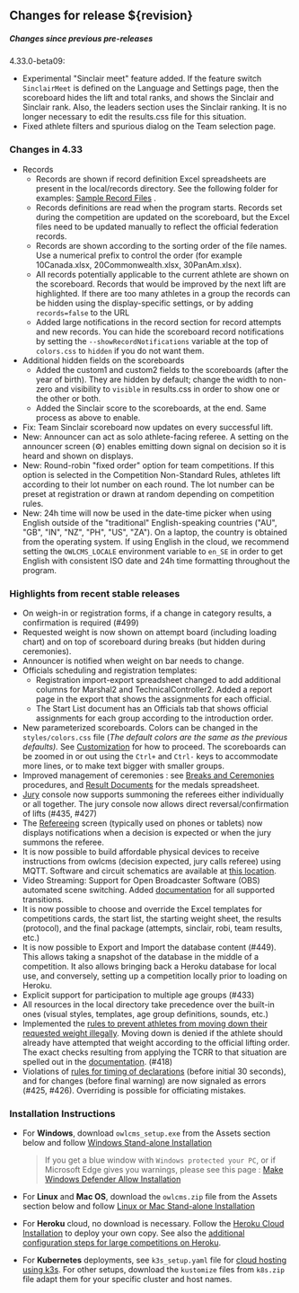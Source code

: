 ## **Changes for release ${revision}**

##### Changes since previous pre-releases

4.33.0-beta09:

- Experimental "Sinclair meet" feature added.  If the feature switch `SinclairMeet` is defined on the Language and Settings page, then the scoreboard hides the lift and total ranks, and shows the Sinclair and Sinclair rank.  Also, the leaders section uses the Sinclair ranking.  It is no longer necessary to edit the results.css file for this situation.
- Fixed athlete filters and spurious dialog on the Team selection page.

### Changes in 4.33

- Records
  - Records are shown if record definition Excel spreadsheets are present in the local/records directory.  See the following folder for examples: [Sample Record Files](https://www.dropbox.com/sh/sbr804kqfwkgs6g/AAAEcT2sih9MmnrpYzkh6Erma?dl=0) . 
  - Records definitions are read when the program starts.  Records set during the competition are updated on the scoreboard, but the Excel files need to be updated manually to reflect the official federation records.
  - Records are shown according to the sorting order of the file names. Use a numerical prefix to control the order (for example 10Canada.xlsx, 20Commonwealth.xlsx, 30PanAm.xlsx).
  - All records potentially applicable to the current athlete are shown on the scoreboard.  Records that would be improved by the next lift are highlighted.  If there are too many athletes in a group the records can be hidden using the display-specific settings, or by adding `records=false` to the URL
  - Added large notifications in the record section for record attempts and new records.  You can hide the scoreboard record notifications by setting the `--showRecordNotifications` variable at the top of `colors.css` to `hidden` if you do not want them.
- Additional hidden fields on the scoreboards
  - Added the custom1 and custom2 fields to the scoreboards (after the year of birth).  They are hidden by default; change the width to non-zero and visibility to `visible` in results.css in order to show one or the other or both.
  - Added the Sinclair score to the scoreboards, at the end. Same process as above to enable.
- Fix: Team Sinclair scoreboard now updates on every successful lift.
- New: Announcer can act as solo athlete-facing referee. A setting on the announcer screen (⚙) enables emitting down signal on decision so it is heard and shown on displays.
- New: Round-robin "fixed order" option for team competitions.  If this option is selected in the Competition Non-Standard Rules, athletes lift according to their lot number on each round. The lot number can be preset at registration or drawn at random depending on competition rules.
- New: 24h time will now be used in the date-time picker when using English outside of the "traditional" English-speaking countries ("AU", "GB", "IN", "NZ", "PH", "US", "ZA").  On a laptop, the country is obtained from the operating system.  If using English in the cloud, we recommend setting the `OWLCMS_LOCALE` environment variable to `en_SE` in order to get English with consistent ISO date and 24h time formatting throughout the program.

### Highlights from recent stable releases

- On weigh-in or registration forms, if a change in category results, a confirmation is required (#499)
- Requested weight is now shown on attempt board (including loading chart) and on top of scoreboard during breaks (but hidden during ceremonies).
- Announcer is notified when weight on bar needs to change.
- Officials scheduling and registration templates:
  - Registration import-export spreadsheet changed to add additional columns for Marshal2 and TechnicalController2. Added a report page in the export that shows the assignments for each official.
  - The Start List document has an Officials tab that shows official assignments for each group according to the introduction order.
- New parameterized scoreboards.  Colors can be changed in the `styles/colors.css` file (*The default colors are the same as the previous defaults).*  See [Customization](https://${env.REPO_OWNER}.github.io/${env.O_REPO_NAME}/#/UploadingLocalSettings) for how to proceed. The scoreboards can be zoomed in or out using the  `Ctrl+` and `Ctrl-` keys to accommodate more lines, or to make text bigger with smaller groups.
- Improved management of ceremonies : see [Breaks and Ceremonies](https://${env.REPO_OWNER}.github.io/${env.O_REPO_NAME}/#/Breaks) procedures, and [Result Documents](https://${env.REPO_OWNER}.github.io/${env.O_REPO_NAME}/#/Documents) for the medals spreadsheet.
- [Jury](https://${env.REPO_OWNER}.github.io/${env.O_REPO_NAME}/#/Jury) console now supports summoning the referees either individually or all together. The jury console now allows direct reversal/confirmation of lifts (#435, #427)  
- The [Refereeing](https://${env.REPO_OWNER}.github.io/${env.O_REPO_NAME}/#/Refereeing) screen (typically used on phones or tablets) now displays notifications when a decision is expected or when the jury summons the referee.
- It is now possible to build affordable physical devices to receive instructions from owlcms (decision expected, jury calls referee) using MQTT. Software and circuit schematics are available at [this location](http://github.com/jflamy/owlcms-esp32).
- Video Streaming: Support for Open Broadcaster Software (OBS) automated scene switching.  Added [documentation](https://${env.REPO_OWNER}.github.io/${env.O_REPO_NAME}/#/OBSSceneSwitching) for all supported transitions.
- It is now possible to choose and override the Excel templates for competitions cards, the start list, the starting weight sheet, the results (protocol), and the final package (attempts, sinclair, robi, team results, etc.)
- It is now possible to Export and Import the database content (#449).  This allows taking a snapshot of the database in the middle of a competition. It also allows bringing back a Heroku database for local use, and conversely, setting up a competition locally prior to loading on Heroku.
- Explicit support for participation to multiple age groups (#433)
- All resources in the local directory take precedence over the built-in ones (visual styles, templates, age group definitions, sounds, etc.)
- Implemented the <u>rules to prevent athletes from moving down their requested weight illegally</u>.  Moving down is denied if the athlete should already have attempted that weight according to the official lifting order.  The exact checks resulting from applying the TCRR to that situation are spelled out in the [documentation](https://${env.REPO_OWNER}.github.io/${env.O_REPO_NAME}/#/Announcing#rules-for-moving-down). (#418)
- Violations of <u>rules for timing of declarations</u> (before initial 30 seconds), and for changes (before final warning) are now signaled as errors (#425, #426). Overriding is possible for officiating mistakes.


### **Installation Instructions**

  - For **Windows**, download `owlcms_setup.exe` from the Assets section below and follow [Windows Stand-alone Installation](https://${env.REPO_OWNER}.github.io/${env.O_REPO_NAME}/#/LocalWindowsSetup)
    
    > If you get a blue window with `Windows protected your PC`, or if Microsoft Edge gives you warnings, please see this page : [Make Windows Defender Allow Installation](https://${env.REPO_OWNER}.github.io/${env.O_REPO_NAME}/#/DefenderOff)
    
  - For **Linux** and **Mac OS**, download the `owlcms.zip` file from the Assets section below and follow [Linux or Mac Stand-alone Installation](https://${env.REPO_OWNER}.github.io/${env.O_REPO_NAME}/#/LocalLinuxMacSetup)

  - For **Heroku** cloud, no download is necessary. Follow the [Heroku Cloud Installation](https://${env.REPO_OWNER}.github.io/${env.O_REPO_NAME}/#/Cloud) to deploy your own copy.  See also the [additional configuration steps for large competitions on Heroku](https://${env.REPO_OWNER}.github.io/${env.O_REPO_NAME}/#/HerokuLarge).

  - For **Kubernetes** deployments, see `k3s_setup.yaml` file for [cloud hosting using k3s](https://${env.REPO_OWNER}.github.io/${env.O_REPO_NAME}/#/DigitalOcean). For other setups, download the `kustomize` files from `k8s.zip` file adapt them for your specific cluster and host names. 
